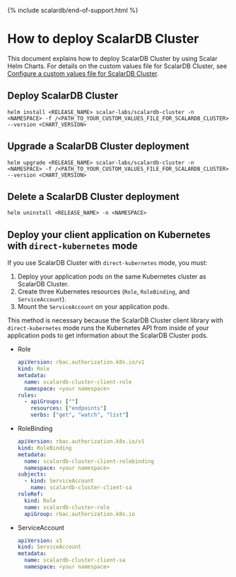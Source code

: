 {% include scalardb/end-of-support.html %}

# How to deploy ScalarDB Cluster

This document explains how to deploy ScalarDB Cluster by using Scalar Helm Charts. For details on the custom values file for ScalarDB Cluster, see [Configure a custom values file for ScalarDB Cluster](./configure-custom-values-scalardb-cluster.md).

## Deploy ScalarDB Cluster

```console
helm install <RELEASE_NAME> scalar-labs/scalardb-cluster -n <NAMESPACE> -f /<PATH_TO_YOUR_CUSTOM_VALUES_FILE_FOR_SCALARDB_CLUSTER> --version <CHART_VERSION>
```

## Upgrade a ScalarDB Cluster deployment

```console
helm upgrade <RELEASE_NAME> scalar-labs/scalardb-cluster -n <NAMESPACE> -f /<PATH_TO_YOUR_CUSTOM_VALUES_FILE_FOR_SCALARDB_CLUSTER> --version <CHART_VERSION>
```

## Delete a ScalarDB Cluster deployment

```console
helm uninstall <RELEASE_NAME> -n <NAMESPACE>
```

## Deploy your client application on Kubernetes with `direct-kubernetes` mode

If you use ScalarDB Cluster with `direct-kubernetes` mode, you must:

1. Deploy your application pods on the same Kubernetes cluster as ScalarDB Cluster.
2. Create three Kubernetes resources (`Role`, `RoleBinding`, and `ServiceAccount`).
3. Mount the `ServiceAccount` on your application pods.

This method is necessary because the ScalarDB Cluster client library with `direct-kubernetes` mode runs the Kubernetes API from inside of your application pods to get information about the ScalarDB Cluster pods.

* Role

  ```yaml
  apiVersion: rbac.authorization.k8s.io/v1
  kind: Role
  metadata:
    name: scalardb-cluster-client-role
    namespace: <your namespace>
  rules:
    - apiGroups: [""]
      resources: ["endpoints"]
      verbs: ["get", "watch", "list"]
  ```

* RoleBinding

  ```yaml
  apiVersion: rbac.authorization.k8s.io/v1
  kind: RoleBinding
  metadata:
    name: scalardb-cluster-client-rolebinding
    namespace: <your namespace>
  subjects:
    - kind: ServiceAccount
      name: scalardb-cluster-client-sa
  roleRef:
    kind: Role
    name: scalardb-cluster-role
    apiGroup: rbac.authorization.k8s.io
  ```

* ServiceAccount

  ```yaml
  apiVersion: v1
  kind: ServiceAccount
  metadata:
    name: scalardb-cluster-client-sa
    namespace: <your namespace>
  ```

